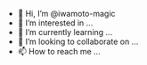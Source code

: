 - 👋 Hi, I’m @iwamoto-magic
- 👀 I’m interested in ...
- 🌱 I’m currently learning ...
- 💞️ I’m looking to collaborate on ...
- 📫 How to reach me ...

<!---
iwamoto-magic/iwamoto-magic is a ✨ special ✨ repository because its `README.md` (this file) appears on your GitHub profile.
You can click the Preview link to take a look at your changes.
--->
